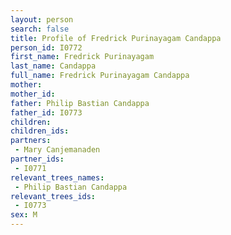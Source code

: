 ```yaml
---
layout: person
search: false
title: Profile of Fredrick Purinayagam Candappa
person_id: I0772
first_name: Fredrick Purinayagam
last_name: Candappa
full_name: Fredrick Purinayagam Candappa
mother: 
mother_id: 
father: Philip Bastian Candappa
father_id: I0773
children:
children_ids:
partners:
 - Mary Canjemanaden
partner_ids:
 - I0771
relevant_trees_names:
 - Philip Bastian Candappa
relevant_trees_ids:
 - I0773
sex: M
---
```


